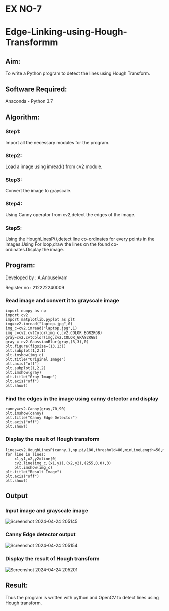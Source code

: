 # EX NO-7
# Edge-Linking-using-Hough-Transformm
## Aim:
To write a Python program to detect the lines using Hough Transform.

## Software Required:
Anaconda - Python 3.7

## Algorithm:
### Step1:

Import all the necessary modules for the program.
### Step2:

Load a image using imread() from cv2 module.
### Step3:

Convert the image to grayscale.
### Step4:

Using Canny operator from cv2,detect the edges of the image.
### Step5:

Using the HoughLinesP(),detect line co-ordinates for every points in the images.Using For loop,draw the lines on the found co-ordinates.Display the image.

## Program:

Developed by : A.Anbuselvam

Register no : 212222240009

### Read image and convert it to grayscale image
```
import numpy as np
import cv2
import matplotlib.pyplot as plt
img=cv2.imread("laptop.jpg",0)
img_c=cv2.imread("laptop.jpg",1)
img_c=cv2.cvtColor(img_c,cv2.COLOR_BGR2RGB)
gray=cv2.cvtColor(img,cv2.COLOR_GRAY2RGB)
gray = cv2.GaussianBlur(gray,(3,3),0)
plt.figure(figsize=(13,13))
plt.subplot(1,2,1)
plt.imshow(img_c)
plt.title("Original Image")
plt.axis("off")
plt.subplot(1,2,2)
plt.imshow(gray)
plt.title("Gray Image")
plt.axis("off")
plt.show()
```
### Find the edges in the image using canny detector and display
```
canny=cv2.Canny(gray,70,90)
plt.imshow(canny)
plt.title("Canny Edge Detector")
plt.axis("off")
plt.show()
```
### Display the result of Hough transform
```
lines=cv2.HoughLinesP(canny,1,np.pi/180,threshold=80,minLineLength=50,maxLineGap=250)
for line in lines:
    x1,y1,x2,y2=line[0]
    cv2.line(img_c,(x1,y1),(x2,y2),(255,0,0),3)
    plt.imshow(img_c)
plt.title("Result Image")
plt.axis("off")
plt.show()
```
## Output

### Input image and grayscale image

![Screenshot 2024-04-24 205145](https://github.com/premalatha-sureshbabu/Edge-Linking-using-Hough-Transformm/assets/120620842/e6f87ae1-d826-4e50-8032-64f306cd1ef1)


### Canny Edge detector output
![Screenshot 2024-04-24 205154](https://github.com/premalatha-sureshbabu/Edge-Linking-using-Hough-Transformm/assets/120620842/2c9dd396-6074-42c2-b0e0-07293bd680d8)


### Display the result of Hough transform
![Screenshot 2024-04-24 205201](https://github.com/premalatha-sureshbabu/Edge-Linking-using-Hough-Transformm/assets/120620842/7ca476c3-6ccf-49a9-bbfc-09204dc02cbd)

## Result:
Thus the program is written with python and OpenCV to detect lines using Hough transform.
